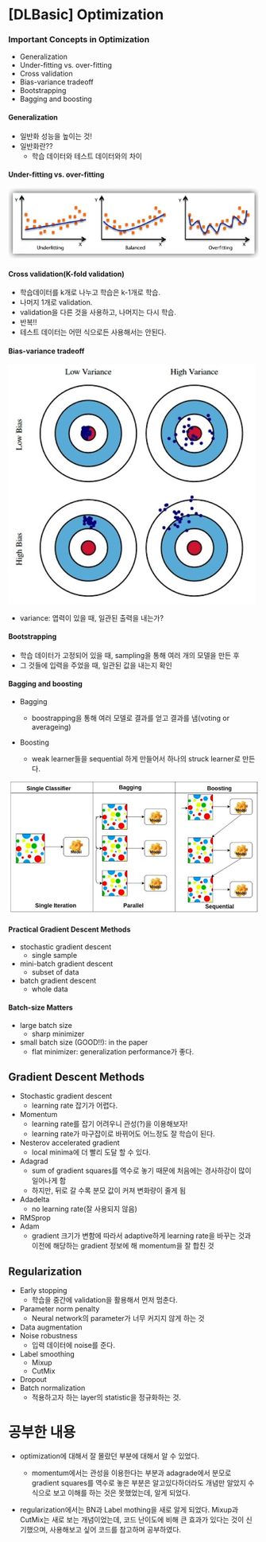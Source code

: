 # [DLBasic] Optimization
### Important Concepts in Optimization
- Generalization
- Under-fitting vs. over-fitting
- Cross validation
- Bias-variance tradeoff
- Bootstrapping
- Bagging and boosting

#### Generalization
- 일반화 성능을 높이는 것!
- 일반화란??
	- 학습 데이터와 테스트 데이터와의 차이

#### Under-fitting vs. over-fitting
![underfitting vs. overfitting](./image/1.JPG)<br>

#### Cross validation(K-fold validation)
- 학습데이터를 k개로 나누고 학습은 k-1개로 학습.
- 나머지 1개로 validation.
- validation을 다른 것을 사용하고, 나머지는 다시 학습.
- 반복!!
- 테스트 데이터는 어떤 식으로든 사용해서는 안된다.


#### Bias-variance tradeoff
![vias and variance](./image/2.JPG)
- variance: 엽력이 있을 때, 일관된 출력을 내는가?
#### Bootstrapping
- 학습 데이터가 고정되어 있을 때, sampling을 통해 여러 개의 모델을 만든 후
- 그 것들에 입력을 주었을 때, 일관된 값을 내는지 확인

#### Bagging and boosting
- Bagging
	- boostrapping을 통해 여러 모델로 결과를 얻고 결과를 냄(voting or averageing)

- Boosting
	- weak learner들을 sequential 하게 만들어서 하나의 struck learner로 만든다.<br>


![bagging_vs_boosting](./image/3.JPG)<br>

#### Practical Gradient Descent Methods
 
- stochastic gradient descent
	- single sample
- mini-batch gradient descent
	- subset of data
- batch gradient descent
	- whole data

#### Batch-size Matters
- large batch size
	- sharp minimizer
- small batch size (GOOD!!): in the paper
	- flat minimizer: generalization performance가 좋다.

## Gradient Descent Methods
- Stochastic gradient descent
	- learning rate 잡기가 어렵다.
- Momentum
	- learning rate를 잡기 어려우니 관성(?)을 이용해보자!
	- learning rate가 마구잡이로 바뀌어도 어느정도 잘 학습이 된다.
- Nesterov accelerated gradient
	- local minima에 더 빨리 도달 할 수 있다.
- Adagrad
	- sum of gradient squares를 역수로 놓기 때문에 처음에는 경사하강이 많이 일어나게 함
	- 하지만, 뒤로 갈 수록 분모 값이 커져 변화량이 줄게 됨
- Adadelta
	- no learning rate(잘 사용되지 않음)
- RMSprop
- Adam
	- gradient 크기가 변함에 따라서 adaptive하게 learning rate을 바꾸는 것과 이전에 해당하는 gradient 정보에 해 momentum을 잘 합친 것

## Regularization
- Early stopping
	- 학습을 중간에 validation을 활용해서 먼저 멈춘다.
- Parameter norm penalty
	- Neural network의 parameter가 너무 커지지 않게 하는 것
- Data augmentation
- Noise robustness
	- 입력 데이터에 noise를 준다.
- Label smoothing
	- Mixup
	- CutMix
- Dropout
- Batch normalization
	- 적용하고자 하는 layer의 statistic을 정규화하는 것.

# 공부한 내용
-  optimization에 대해서 잘 몰랐던 부분에 대해서 알 수 있었다.
	- momentum에서는 관성을 이용한다는 부분과 adagrade에서 분모로 gradient squares를 역수로 놓은 부분은 알고있다하더라도 개념만 알았지 수식으로 보고 이해를 하는 것은 못했었는데, 알게 되었다.

- regularization에서는 BN과 Label mothing을 새로 알게 되었다. Mixup과 CutMix는 새로 보는 개념이었는데, 코드 난이도에 비해 큰 효과가 있다는 것이 신기했으며, 사용해보고 싶어 코드를 참고하며 공부하였다.